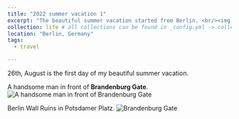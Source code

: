 ```yaml
---
title: "2022 summer vacation 1"
excerpt: "The beautiful summer vacation started from Berlin. <br/><img src='https://www.iheartberlin.de/wp-content/uploads/2018/01/Bruderkuss-Mural.jpg'>"
collection: life # all collections can be found in _config.yml -> collections
location: "Berlin, Germany"
tags:
  - travel

---
```


26th, August is the first day of my beautiful summer vacation. 


A handsome man in front of **Brandenburg Gate**.
![A handsome man in front of **Brandenburg Gate**](http://drive.google.com/uc?export=view&id=11g97RZl_HxFLyL0ACs5TPi6e6vuG02t8)

Berlin Wall Ruins in Potsdamer Platz. 
![Brandenburg Gate](http://drive.google.com/uc?export=view&id=11jUkBOjzi7BhkDk4z2m6-cnpQuIEcsbt)

